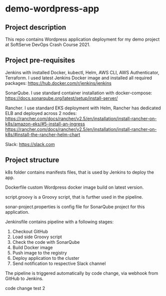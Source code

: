 # demo-wordpress-app

## Project description

This repo contains Wordpress application deployment for my demo project at SoftServe DevOps Crash Course 2021. 

## Project pre-requisites

Jenkins with installed Docker, kubectl, Helm, AWS CLI, AWS Authenticator, Terraform. I used latest Jenkins Docker image and installed all required packages: https://hub.docker.com/r/jenkins/jenkins

SonarQube. I use standard container installation with docker-compose: https://docs.sonarqube.org/latest/setup/install-server/

Rancher. I use standard EKS deployment with Helm, Rancher has dedicated ELB and deployed across 2 nodes:
https://rancher.com/docs/rancher/v2.5/en/installation/install-rancher-on-k8s/amazon-eks/#5-install-an-ingress
https://rancher.com/docs/rancher/v2.5/en/installation/install-rancher-on-k8s/#install-the-rancher-helm-chart

Slack: https://slack.com

## Project structure

k8s folder contains manifests files, that is used by Jenkins to deploy the app.

Dockerfile custom Wordpress docker image build on latest version.

script.groovy is a Groovy script, that is further used in the pipeline.

sonar-project.properties is config file for SonarQube project for this application.

Jenkinsfile contains pipeline with a following stages:
1. Checkout GitHub
2. Load side Groovy script
3. Check the code with SonarQube
4. Build Docker image
5. Push image to the registry
6. Deploy application to the cluster
7. Send notification to respective Slack channel

The pipeline is triggered automatically by code change, via webhook from GitHub to Jenkins.

code change test 2
